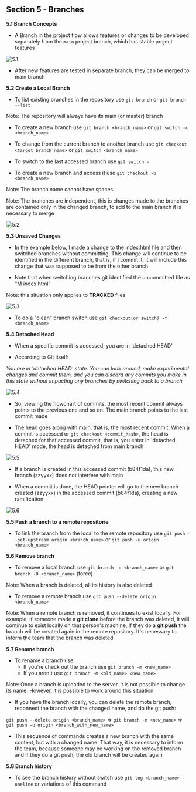 ## Section 5 - Branches

**5.1 Branch Concepts**

* A Branch in the project flow allows features or changes to be developed separately from the ```main``` project branch, which has stable project features

![5.1](/images/branches.png)

* After new features are tested in separate branch, they can be merged to main branch

**5.2 Create a Local Branch**

* To list existing branches in the repository use ```git branch``` or ```git branch --list```

Note: The repository will always have its main (or master) branch

* To create a new branch use ```git branch <branch_name>``` or ```git switch -c <branch_name>```

* To change from the current branch to another branch use ```git checkout <target branch_name>``` or ```git switch <branch_name>```

* To switch to the last accessed branch use ```git switch -```

* To create a new branch and access it use ```git checkout -b <branch_name>```

Note: The branch name cannot have spaces

Note: The branches are independent, this is changes made to the branches are contained only in the changed branch, to add to the main branch it is necessary to merge

![5.2](/images/create_branch.png)

**5.3 Unsaved Changes**

* In the example below, I made a change to the index.html file and then switched branches without committing. This change will continue to be identified in the different branch, that is, if I commit it, it will include this change that was supposed to be from the other branch

* Note that when switching branches git identified the uncommitted file as "M      index.html"

Note: this situation only applies to **TRACKED** files

![5.3](/images/change_branch.png)

* To do a "clean" branch switch use ```git checkout(or switch) -f <branch_name>```

**5.4 Detached Head**

* When a specific commit is accessed, you are in 'detached HEAD'

* According to Git itself: 

*You are in 'detached HEAD' state. You can look around, make experimental changes and commit them, and you can discard any commits you make in this state without impacting any branches by switching back to a branch*

![5.4](/images/checkout_commit.png)

* So, viewing the flowchart of commits, the most recent commit always points to the previous one and so on. The main branch points to the last commit made

* The head goes along with main, that is, the most recent commit. When a commit is accessed or ```git checkout <commit_hash>```, the head is detached for that accessed commit, that is, you enter in 'detached HEAD' mode, the head is detached from main branch

![5.5](/images/head1.png)

* If a branch is created in this accessed commit (b84f1da), this new branch (zzyyxx) does not interfere with main

* When a commit is done, the HEAD pointer will go to the new branch created (zzyyxx) in the accessed commit (b84f1da), creating a new ramification

![5.6](/images/head2.png)

**5.5 Push a branch to a remote repositorie**

* To link the branch from the local to the remote repository use ```git push --set-upstream origin <branch_name>``` or ```git push -u origin <branch_name>```

**5.6 Remove branch**

* To remove a local branch use ```git branch -d <branch_name>``` or ```git branch -D <branch_name>``` (force)

Note: When a branch is deleted, all its history is also deleted

* To remove a remote branch use ```git push --delete origin <branch_name>```

Note: When a remote branch is removed, it continues to exist locally. For example, if someone made a **git clone** before the branch was deleted, it will continue to exist locally on that person's machine, if they do a **git push** the branch will be created again in the remote repository. It's necessary to inform the team that the branch was deleted

**5.7 Rename branch**

* To rename a branch use:
    * If you're check out the branch use ```git branch -m <new_name>```
    * If you aren't use ```git branch -m <old_name> <new_name>```

Note: Once a branch is uploaded to the server, it is not possible to change its name. However, it is possible to work around this situation

* If you have the branch locally, you can delete the remote branch, reconnect the branch with the changed name, and do the git push:

```git push --delete origin <branch_name>```  => ```git branch -m <new_name>``` => ```git push -u origin <branch_with_new_name>```

* This sequence of commands creates a new branch with the same content, but with a changed name. That way, it is necessary to inform the team, because someone may be working on the removed branch and if they do a git push, the old branch will be created again

**5.8 Branch history**

* To see the branch history without switch use ```git log <branch_name> --oneline``` or variations of this command
